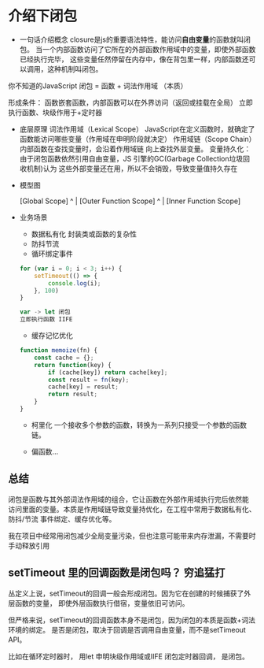 # 介绍下闭包

- 一句话介绍概念
closure是js的重要语法特性，能访问**自由变量**的函数就叫闭包。
当一个内部函数访问了它所在的外部函数作用域中的变量，即使外部函数已经执行完毕，
这些变量任然停留在内存中，像在背包里一样，内部函数还可以调用，这种机制叫闭包。

你不知道的JavaScript 闭包 = 函数 + 词法作用域 （本质）

形成条件： 函数嵌套函数，内部函数可以在外界访问（返回或挂载在全局）
    立即执行函数、块级作用于+定时器

- 底层原理
    词法作用域（Lexical Scope）
    JavaScript在定义函数时，就确定了函数能访问哪些变量（作用域在申明阶段就决定）
    作用域链（Scope Chain）内部函数在查找变量时，会沿着作用域链
    向上查找外层变量。
    变量持久化：由于闭包函数依然引用自由变量，JS 引擎的GC(Garbage Collection垃圾回收机制)认为
    这些外部变量还在用，所以不会销毁，导致变量值持久存在

- 模型图

    [Global Scope]
        ^
        |
    [Outer Function Scope]
        ^
        |
    [Inner Function Scope]

- 业务场景

    - 数据私有化
        封装类或函数的复杂性
    - 防抖节流 
    - 循环绑定事件
    ```js
    for (var i = 0; i < 3; i++) {
        setTimeout(() => {
            console.log(i);
        }, 100)
    }

    var -> let 闭包
    立即执行函数 IIFE
    ```

    - 缓存记忆优化
    ```js
    function memoize(fn) {
        const cache = {};
        return function(key) {
            if (cache[key]) return cache[key];
            const result = fn(key);
            cache[key] = result;
            return result;
        }
    }
    ```
    - 柯里化
    一个接收多个参数的函数，转换为一系列只接受一个参数的函数链。

    - 偏函数...

## 总结

闭包是函数与其外部词法作用域的组合，它让函数在外部作用域执行完后依然能
访问里面的变量。本质是作用域链导致变量持优化，在工程中常用于数据私有化、
防抖/节流 事件绑定、缓存优化等。

我在项目中经常用闭包减少全局变量污染，但也注意可能带来内存泄漏，不需要时
手动释放引用

## setTimeout 里的回调函数是闭包吗？ 穷追猛打
丛定义上说，setTimeout的回调一般会形成闭包。因为它在创建的时候捕获了外层函数的变量，
即使外层函数执行借宿，变量依旧可访问。

但严格来说，setTimeout的回调函数本身不是闭包，因为闭包的本质是函数+词法环境的绑定。
是否是闭包，取决于回调是否调用自由变量，而不是setTimeout API。

比如在循环定时器时， 用let 申明块级作用域或IIFE 闭包定时器回调， 是闭包。

